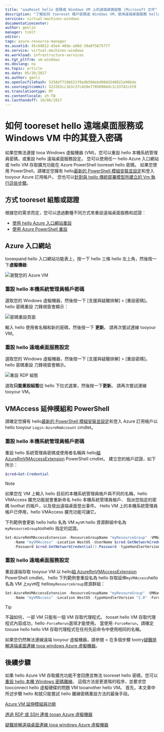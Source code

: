 ```yaml
---
title: "aaaReset hello 密碼或 Windows VM 上的遠端桌面組態 |Microsoft 文件"
description: "了解如何 tooreset 帳戶密碼或 Windows VM，使用遠端桌面服務 hello Azure 入口網站或 Azure PowerShell。"
services: virtual-machines-windows
documentationcenter: 
author: genlin
manager: timlt
editor: 
tags: azure-resource-manager
ms.assetid: 45c69812-d3e4-48de-a98d-39a0f5675777
ms.service: virtual-machines-windows
ms.workload: infrastructure-services
ms.tgt_pltfrm: vm-windows
ms.devlang: na
ms.topic: article
ms.date: 05/26/2017
ms.author: genli
ms.openlocfilehash: 5258df7196621f0adb50debd08dd248922a966de
ms.sourcegitcommit: 523283cc1b3c37c428e77850964dc1c33742c5f0
ms.translationtype: MT
ms.contentlocale: zh-TW
ms.lasthandoff: 10/06/2017
---
```

# <a name="how-tooreset-hello-remote-desktop-service-or-its-login-password-in-a-windows-vm"></a>如何 tooreset hello 遠端桌面服務或 Windows VM 中的其登入密碼
如果您無法連接 tooa Windows 虛擬機器 (VM)，您可以重設 hello 本機系統管理員密碼，或重設 hello 遠端桌面服務設定。 您可以使用任一 hello Azure 入口網站或 hello VM 存取擴充功能在 Azure PowerShell tooreset hello 密碼。 如果您使用 PowerShell，請確定您擁有 hello[最新的 PowerShell 模組安裝並設定](/powershell/azure/overview)和登入 tooyour Azure 訂用帳戶。 您也可以[針對與 hello 傳統部署模型所建立的 Vm 執行這些步驟](reset-rdp.md)。

## <a name="ways-tooreset-configuration-or-credentials"></a>方式 tooreset 組態或認證
根據您的需求而定，您可以透過數種不同方式來重設遠端桌面服務和認證：

- [使用 hello Azure 入口網站重設](#azure-portal)
- [使用 Azure PowerShell 重設](#vmaccess-extension-and-powershell)

## <a name="azure-portal"></a>Azure 入口網站
tooexpand hello 入口網站功能表上，按一下 hello 三條 hello 左上角，然後按一下**虛擬機器**:

![瀏覽您的 Azure VM](./media/reset-rdp/Portal-Select-VM.png)

### <a name="reset-hello-local-administrator-account-password"></a>**重設 hello 本機系統管理員帳戶密碼**

選取您的 Windows 虛擬機器，然後按一下 [支援與疑難排解] > [重設密碼]。 hello 密碼重設 刀鋒視窗會顯示：

![密碼重設頁面](./media/reset-rdp/Portal-RM-PW-Reset-Windows.png)

輸入 hello 使用者名稱和新的密碼，然後按一下 **更新**。 請再次嘗試連線 tooyour VM。

### <a name="reset-hello-remote-desktop-service-configuration"></a>**重設 hello 遠端桌面服務設定**

選取您的 Windows 虛擬機器，然後按一下 [支援與疑難排解] > [重設密碼]。 hello 密碼重設 刀鋒視窗會顯示。 

![重設 RDP 組態](./media/reset-rdp/Portal-RM-RDP-Reset.png)

選取**只能重設組態**從 hello 下拉式選單，然後按一下**更新**。 請再次嘗試連線 tooyour VM。


## <a name="vmaccess-extension-and-powershell"></a>VMAccess 延伸模組和 PowerShell
請確定您擁有 hello[最新的 PowerShell 模組安裝並設定](/powershell/azure/overview)和登入 Azure 訂用帳戶以 hello tooyour `Login-AzureRmAccount` cmdlet。

### <a name="reset-hello-local-administrator-account-password"></a>**重設 hello 本機系統管理員帳戶密碼**
重設 hello 系統管理員密碼或使用者名稱與 hello[組 AzureRmVMAccessExtension](/powershell/module/azurerm.compute/set-azurermvmaccessextension) PowerShell cmdlet。 建立您的帳戶認證，如下所示：

```powershell
$cred=Get-Credential
```

> [!NOTE] 
> 如果您在 VM 上輸入 hello 目前的本機系統管理員帳戶與不同的名稱，hello VMAccess 擴充功能就會重新命名 hello 本機系統管理員帳戶、 指派您指定的密碼 toothat 的帳戶，以及發出遠端桌面登出事件。 Hello VM 上的本機系統管理員帳戶已停用，hello VMAccess 擴充功能可讓它。

下列範例會更新 hello hello 名為 VM `myVM` hello 資源群組中名為`myResourceGroup`toohello 指定的認證。

```powershell
Set-AzureRmVMAccessExtension -ResourceGroupName "myResourceGroup" -VMName "myVM" `
    -Name "myVMAccess" -Location WestUS -UserName $cred.GetNetworkCredential().Username `
    -Password $cred.GetNetworkCredential().Password -typeHandlerVersion "2.0"
```

### <a name="reset-hello-remote-desktop-service-configuration"></a>**重設 hello 遠端桌面服務設定**
重設遠端存取 tooyour VM 以 hello[組 AzureRmVMAccessExtension](/powershell/module/azurerm.compute/set-azurermvmaccessextension) PowerShell cmdlet。 hello 下列範例會重設名為 hello 存取延伸`myVMAccess`hello 名為 VM 上`myVM`在 hello`myResourceGroup`資源群組：

```powershell
Set-AzureRmVMAccessExtension -ResourceGroupName "myResoureGroup" -VMName "myVM" `
    -Name "myVMAccess" -Location WestUS -typeHandlerVersion "2.0" -ForceRerun
```

> [!TIP]
> 不論如何，一部 VM 只能有一個 VM 存取代理程式。 tooset hello VM 存取代理程式內容成功，hello`-ForceRerun`選項才能使用。 當使用`-ForceRerun`，請確定 toouse hello hello VM 存取代理程式在任何先前命令中使用相同的名稱。

如果您仍然無法連線遠端 tooyour 虛擬機器，請參閱 < 在多個步驟 tootry[疑難排解遠端桌面連線 tooa windows Azure 虛擬機器](troubleshoot-rdp-connection.md?toc=%2fazure%2fvirtual-machines%2fwindows%2ftoc.json)。


## <a name="next-steps"></a>後續步驟
如果 hello Azure VM 存取擴充功能不會回應並無法 tooreset hello 密碼，您可以[重設 hello 本機 Windows 密碼離線](reset-local-password-without-agent.md?toc=%2fazure%2fvirtual-machines%2fwindows%2ftoc.json)。 這個方法是更進階的程序，並要求您 tooconnect hello 虛擬硬碟的問題 VM tooanother hello VM。 首先，本文章中所述步驟 hello 和就只能嘗試 hello 離線密碼重設方法的最後手段。

[Azure VM 延伸模組與功能](extensions-features.md?toc=%2fazure%2fvirtual-machines%2fwindows%2ftoc.json)

[透過 RDP 或 SSH 連接 tooan Azure 虛擬機器](http://msdn.microsoft.com/library/azure/dn535788.aspx)

[疑難排解遠端桌面連線 tooa windows Azure 虛擬機器](troubleshoot-rdp-connection.md?toc=%2fazure%2fvirtual-machines%2fwindows%2ftoc.json)

